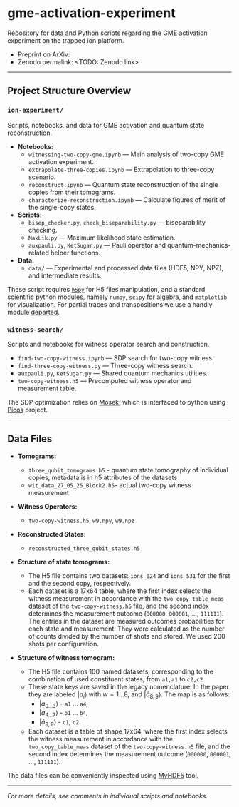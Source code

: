 # gme-activation-experiment

Repository for data and Python scripts regarding the GME activation experiment on the trapped ion platform.

* Preprint on ArXiv: <TODO>
* Zenodo permalink: <TODO: Zenodo link>

---

## Project Structure Overview

### `ion-experiment/`
Scripts, notebooks, and data for GME activation and quantum state reconstruction.
- **Notebooks:**  
  - `witnessing-two-copy-gme.ipynb` — Main analysis of two-copy GME activation experiment.
  - `extrapolate-three-copies.ipynb` — Extrapolation to three-copy scenario.
  - `reconstruct.ipynb` — Quantum state reconstruction of the single copies from their tomograms.
  - `characterize-reconstruction.ipynb` — Calculate figures of merit of the single-copy states.
- **Scripts:**  
  - `bisep_checker.py`, `check_biseparability.py` — biseparability checking.
  - `MaxLik.py` — Maximum likelihood state estimation.
  - `auxpauli.py`, `KetSugar.py` — Pauli operator and quantum-mechanics-related helper functions.
- **Data:**  
  - `data/` — Experimental and processed data files (HDF5, NPY, NPZ), and intermediate results.
 
These script requires [`h5py`](https://www.h5py.org/) for H5 files manipulation, and a standard scientific python modules, namely `numpy`, `scipy` for algebra, and `matplotlib` for visualization. 
For partial traces and transpositions we use a handly module [departed](https://github.com/jan-provaznik/departed).


### `witness-search/`
Scripts and notebooks for witness operator search and construction.
- `find-two-copy-witness.ipynb` — SDP search for two-copy witness.
- `find-three-copy-witness.py` — Three-copy witness search.
- `auxpauli.py`, `KetSugar.py` — Shared quantum mechanics utilities.
- `two-copy-witness.h5` — Precomputed witness operator and measurement table.

The SDP optimization relies on [Mosek](https://www.mosek.com/), which is interfaced to python using [Picos](https://picos-api.gitlab.io/picos/complex.html) project.

---

## Data Files

- **Tomograms:**  
  - `three_qubit_tomograms.h5` - quantum state tomography of individual copies, metadata is in h5 attributes of the datasets
  - `wit_data_27_05_25_Block2.h5`- actual two-copy witness measurement
- **Witness Operators:**  
  - `two-copy-witness.h5`, `w9.npy`, `w9.npz`
- **Reconstructed States:**  
  - `reconstructed_three_qubit_states.h5`


- **Structure of state tomograms:**
  - The H5 file contains two datasets: `ions_024` and `ions_531` for the first and the second copy, respectively.
  - Each dataset is a 17x64 table, where the first index selects the witness measurement in accordance with the `two_copy_table_meas` dataset of the `two-copy-witness.h5` file, and the second index determines the measurement outcome (`000000`, `000001`, ..., `111111`). The entries in the dataset are measured outcomes probabilities for each state and measurement. They were calculated as the number of counts divided by the number of shots and stored. We used 200 shots per configuration.

- **Structure of witness tomogram:**
  - The H5 file contains 100 named datasets, corresponding to the combination of used constituent states, from `a1,a1` to `c2,c2`.
  - These state keys are saved in the legacy nomenclature. In the paper they are labeled $|a_{i}\rangle$ with $w=1 \dots 8$, and $|\tilde{a}_{8,9}\rangle$. The map is as follows:
    - $|a_{0 \dots 3}\rangle$ - `a1` ... `a4`,
    - $|a_{4 \dots 7}\rangle$ - `b1` ... `b4`,
    - $|\tilde{a}_{8,9}\rangle$ - `c1`, `c2`.
  - Each dataset is a table of shape 17x64, where the first index selects the witness measurement in accordance with the `two_copy_table_meas` dataset of the `two-copy-witness.h5` file, and the second index determines the measurement outcome (`000000`, `000001`, ..., `111111`).

The data files can be conveniently inspected using [MyHDF5](https://myhdf5.hdfgroup.org) tool.

---

*For more details, see comments in individual scripts and notebooks.*
